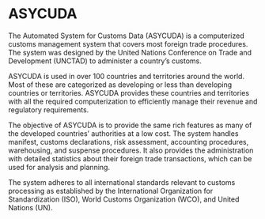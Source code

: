 # ASYCUDA

The Automated System for Customs Data (ASYCUDA) is a computerized customs management system that covers most foreign trade procedures. The system was designed by the United Nations Conference on Trade and Development (UNCTAD) to administer a country’s customs.

ASYCUDA is used in over 100 countries and territories around the world. Most of these are categorized as developing or less than developing countries or territories. ASYCUDA provides these countries and territories with all the required computerization to efficiently manage their revenue and regulatory requirements.

The objective of ASYCUDA is to provide the same rich features as many of the developed countries’ authorities at a low cost. The system handles manifest, customs declarations, risk assessment, accounting procedures, warehousing, and suspense procedures. It also provides the administration with detailed statistics about their foreign trade transactions, which can be used for analysis and planning.

The system adheres to all international standards relevant to customs processing as established by the International Organization for Standardization (ISO), World Customs Organization (WCO), and United Nations (UN).